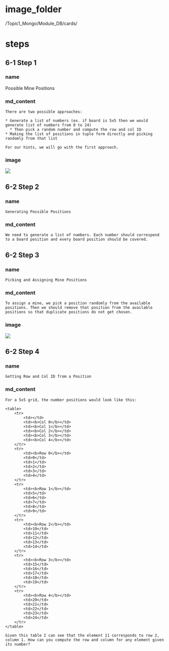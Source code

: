 # image_folder
/Topic1_Mongo/Module_DB/cards/

# steps

## 6-1 Step 1

### name
Possible Mine Positions 

### md_content
```
There are two possible approaches:

* Generate a list of numbers (ex. if board is 5x5 then we would generate list of numbers from 0 to 24)
  * Then pick a random number and compute the row and col ID 
* Making the list of positions in tuple form directly and picking randomly from that list

For our hints, we will go with the first approach.
```
### image
<img src="https://steemitimages.com/640x0/https://www.icarehealth.co.uk/wp-content/uploads/2017/03/choice-6.jpg">

## 6-2 Step 2
### name
```
Generating Possible Positions
```
### md_content
```
We need to generate a list of numbers. Each number should correspond to a board position and every board position should be covered.
```
## 6-2 Step 3
### name
```
Picking and Assigning Mine Positions
```
### md_content
```
To assign a mine, we pick a position randomly from the available positions. Then we should remove that position from the available positions so that duplicate positions do not get chosen.
```
### image
<img src="https://image.shutterstock.com/image-photo/shell-game-three-red-cups-260nw-199628786.jpg">

## 6-2 Step 4
### name
```
Getting Row and Col ID from a Position
```
### md_content
```
For a 5x5 grid, the number positions would look like this:

<table>
    <tr>
        <td></td>
        <td><b>Col 0</b></td>
        <td><b>Col 1</b></td>
        <td><b>Col 2</b></td>
        <td><b>Col 3</b></td>
        <td><b>Col 4</b></td>
    </tr>
    <tr>
        <td><b>Row 0</b></td>
        <td>0</td>
        <td>1</td>
        <td>2</td>
        <td>3</td>
        <td>4</td>
    </tr>
    <tr>
        <td><b>Row 1</b></td>
        <td>5</td>
        <td>6</td>
        <td>7</td>
        <td>8</td>
        <td>9</td>
    </tr>
    <tr>
        <td><b>Row 2</b></td>
        <td>10</td>
        <td>11</td>
        <td>12</td>
        <td>13</td>
        <td>14</td>
    </tr>
    <tr>
        <td><b>Row 3</b></td>
        <td>15</td>
        <td>16</td>
        <td>17</td>
        <td>18</td>
        <td>19</td>
    </tr>
    <tr>
        <td><b>Row 4</b></td>
        <td>20</td>
        <td>21</td>
        <td>22</td>
        <td>23</td>
        <td>24</td>
    </tr>
</table>

Given this table I can see that the element 11 corresponds to row 2, column 1. How can you compute the row and column for any element given its number? 
```
